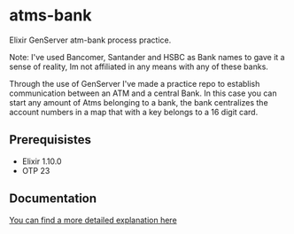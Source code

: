 # atms-bank

Elixir GenServer atm-bank process practice.

Note: I've used Bancomer, Santander and HSBC as Bank names to gave it a sense of reality, Im not affiliated in any means with any of these banks.

Through the use of GenServer I've made a practice repo to establish communication between an ATM and a central Bank. In this case you can start any amount of Atms belonging to a bank, the bank centralizes the account numbers in a map that with a key belongs to a 16 digit card.


## Prerequisistes
  - Elixir 1.10.0
  - OTP 23

## Documentation

[You can find a more detailed explanation here](https://luismaldonadov.github.io/atms-bank/)


